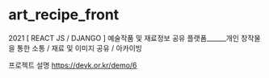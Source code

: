 # art_recipe_front
2021 [ REACT JS / DJANGO ] 예술작품 및 재료정보 공유 플랫폼______개인 창작물을 통한 소통 / 재료 및 이미지 공유 / 아카이빙

프로젝트 설명
https://devk.or.kr/demo/6
